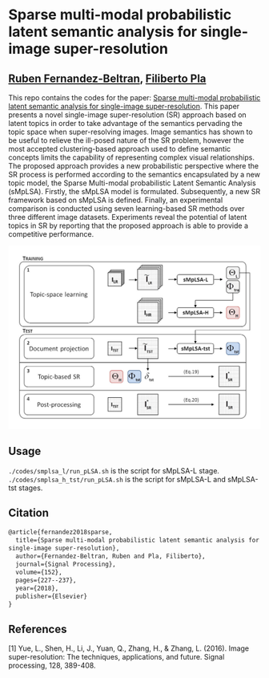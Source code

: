# Sparse multi-modal probabilistic latent semantic analysis for single-image super-resolution

[Ruben Fernandez-Beltran](https://scholar.google.es/citations?user=pdzJmcQAAAAJ&hl=es), [Filiberto Pla](https://scholar.google.es/citations?user=mSSPcAMAAAAJ&hl=es)
---

This repo contains the codes for the paper: [Sparse multi-modal probabilistic latent semantic analysis for single-image super-resolution](https://www.sciencedirect.com/science/article/pii/S0165168418301944). This paper presents a novel single-image super-resolution (SR) approach based on latent topics in order to take advantage of the semantics pervading the topic space when super-resolving images. Image semantics has shown to be useful to relieve the ill-posed nature of the SR problem, however the most accepted clustering-based approach used to define semantic concepts limits the capability of representing complex visual relationships. The proposed approach provides a new probabilistic perspective where the SR process is performed according to the semantics encapsulated by a new topic model, the Sparse Multi-modal probabilistic Latent Semantic Analysis (sMpLSA). Firstly, the sMpLSA model is formulated. Subsequently, a new SR framework based on sMpLSA is defined. Finally, an experimental comparison is conducted using seven learning-based SR methods over three different image datasets. Experiments reveal the potential of latent topics in SR by reporting that the proposed approach is able to provide a competitive performance.


![alt text](./proposed.jpg)



## Usage

<!-- (comming soon) -->

`./codes/smplsa_l/run_pLSA.sh` is the script for sMpLSA-L stage.  
`./codes/smplsa_h_tst/run_pLSA.sh` is the script for sMpLSA-L and sMpLSA-tst stages.  



## Citation

```
@article{fernandez2018sparse,
  title={Sparse multi-modal probabilistic latent semantic analysis for single-image super-resolution},
  author={Fernandez-Beltran, Ruben and Pla, Filiberto},
  journal={Signal Processing},
  volume={152},
  pages={227--237},
  year={2018},
  publisher={Elsevier}
}
```


## References

[1] Yue, L., Shen, H., Li, J., Yuan, Q., Zhang, H., & Zhang, L. (2016). Image super-resolution: The techniques, applications, and future. Signal processing, 128, 389-408.
